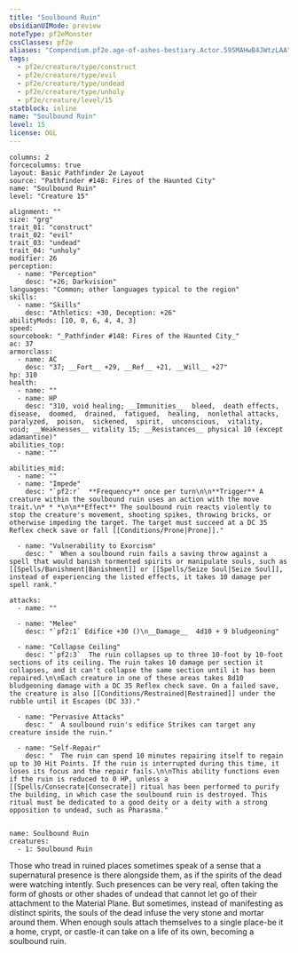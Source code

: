 ```yaml
---
title: "Soulbound Ruin"
obsidianUIMode: preview
noteType: pf2eMonster
cssClasses: pf2e
aliases: "Compendium.pf2e.age-of-ashes-bestiary.Actor.595MAHwB4JWtzLAA" 
tags:
  - pf2e/creature/type/construct
  - pf2e/creature/type/evil
  - pf2e/creature/type/undead
  - pf2e/creature/type/unholy
  - pf2e/creature/level/15
statblock: inline
name: "Soulbound Ruin"
level: 15
license: OGL
---
```


```statblock
columns: 2
forcecolumns: true
layout: Basic Pathfinder 2e Layout
source: "Pathfinder #148: Fires of the Haunted City"
name: "Soulbound Ruin"
level: "Creature 15"

alignment: ""
size: "grg"
trait_01: "construct"
trait_02: "evil"
trait_03: "undead"
trait_04: "unholy"
modifier: 26
perception:
  - name: "Perception"
    desc: "+26; Darkvision"
languages: "Common; other languages typical to the region"
skills:
  - name: "Skills"
    desc: "Athletics: +30, Deception: +26"
abilityMods: [10, 0, 6, 4, 4, 3]
speed: 
sourcebook: "_Pathfinder #148: Fires of the Haunted City_"
ac: 37
armorclass:
  - name: AC
    desc: "37; __Fort__ +29, __Ref__ +21, __Will__ +27"
hp: 310
health:
  - name: ""
  - name: HP
    desc: "310, void healing; __Immunities__  bleed,  death effects,  disease,  doomed,  drained,  fatigued,  healing,  nonlethal attacks,  paralyzed,  poison,  sickened,  spirit,  unconscious,  vitality,  void; __Weaknesses__ vitality 15; __Resistances__ physical 10 (except adamantine)"
abilities_top:
  - name: ""

abilities_mid:
  - name: ""
  - name: "Impede"
    desc: "`pf2:r`  **Frequency** once per turn\n\n**Trigger** A creature within the soulbound ruin uses an action with the move trait.\n* * *\n\n**Effect** The soulbound ruin reacts violently to stop the creature's movement, shooting spikes, throwing bricks, or otherwise impeding the target. The target must succeed at a DC 35 Reflex check save or fall [[Conditions/Prone|Prone]]."

  - name: "Vulnerability to Exorcism"
    desc: "  When a soulbound ruin fails a saving throw against a spell that would banish tormented spirits or manipulate souls, such as [[Spells/Banishment|Banishment]] or [[Spells/Seize Soul|Seize Soul]], instead of experiencing the listed effects, it takes 10 damage per spell rank."

attacks:
  - name: ""

  - name: "Melee"
    desc: "`pf2:1` Edifice +30 ()\n__Damage__  4d10 + 9 bludgeoning"

  - name: "Collapse Ceiling"
    desc: "`pf2:3`  The ruin collapses up to three 10-foot by 10-foot sections of its ceiling. The ruin takes 10 damage per section it collapses, and it can't collapse the same section until it has been repaired.\n\nEach creature in one of these areas takes 8d10 bludgeoning damage with a DC 35 Reflex check save. On a failed save, the creature is also [[Conditions/Restrained|Restrained]] under the rubble until it Escapes (DC 33)."

  - name: "Pervasive Attacks"
    desc: "  A soulbound ruin's edifice Strikes can target any creature inside the ruin."

  - name: "Self-Repair"
    desc: "  The ruin can spend 10 minutes repairing itself to regain up to 30 Hit Points. If the ruin is interrupted during this time, it loses its focus and the repair fails.\n\nThis ability functions even if the ruin is reduced to 0 HP, unless a [[Spells/Consecrate|Consecrate]] ritual has been performed to purify the building, in which case the soulbound ruin is destroyed. This ritual must be dedicated to a good deity or a deity with a strong opposition to undead, such as Pharasma."
 
```

```encounter-table
name: Soulbound Ruin
creatures:
  - 1: Soulbound Ruin
```



Those who tread in ruined places sometimes speak of a sense that a supernatural presence is there alongside them, as if the spirits of the dead were watching intently. Such presences can be very real, often taking the form of ghosts or other shades of undead that cannot let go of their attachment to the Material Plane. But sometimes, instead of manifesting as distinct spirits, the souls of the dead infuse the very stone and mortar around them. When enough souls attach themselves to a single place-be it a home, crypt, or castle-it can take on a life of its own, becoming a soulbound ruin.
